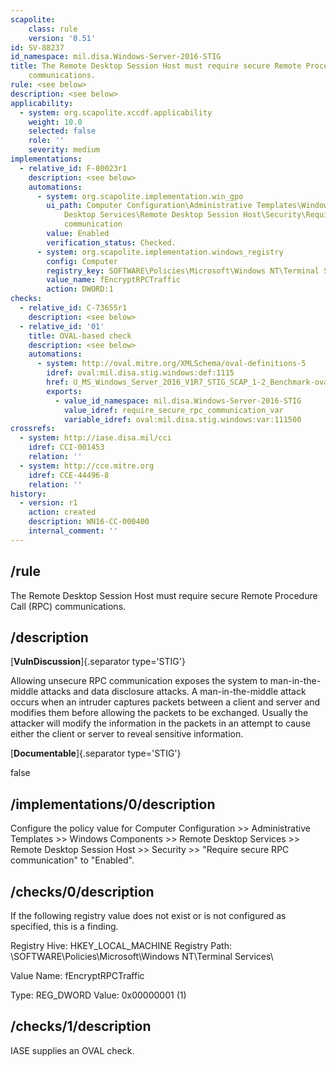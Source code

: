 ```yaml
---
scapolite:
    class: rule
    version: '0.51'
id: SV-88237
id_namespace: mil.disa.Windows-Server-2016-STIG
title: The Remote Desktop Session Host must require secure Remote Procedure Call (RPC)
    communications.
rule: <see below>
description: <see below>
applicability:
  - system: org.scapolite.xccdf.applicability
    weight: 10.0
    selected: false
    role: ''
    severity: medium
implementations:
  - relative_id: F-80023r1
    description: <see below>
    automations:
      - system: org.scapolite.implementation.win_gpo
        ui_path: Computer Configuration\Administrative Templates\Windows Components\Remote
            Desktop Services\Remote Desktop Session Host\Security\Require secure RPC
            communication
        value: Enabled
        verification_status: Checked.
      - system: org.scapolite.implementation.windows_registry
        config: Computer
        registry_key: SOFTWARE\Policies\Microsoft\Windows NT\Terminal Services
        value_name: fEncryptRPCTraffic
        action: DWORD:1
checks:
  - relative_id: C-73655r1
    description: <see below>
  - relative_id: '01'
    title: OVAL-based check
    description: <see below>
    automations:
      - system: http://oval.mitre.org/XMLSchema/oval-definitions-5
        idref: oval:mil.disa.stig.windows:def:1115
        href: U_MS_Windows_Server_2016_V1R7_STIG_SCAP_1-2_Benchmark-oval.xml
        exports:
          - value_id_namespace: mil.disa.Windows-Server-2016-STIG
            value_idref: require_secure_rpc_communication_var
            variable_idref: oval:mil.disa.stig.windows:var:111500
crossrefs:
  - system: http://iase.disa.mil/cci
    idref: CCI-001453
    relation: ''
  - system: http://cce.mitre.org
    idref: CCE-44496-8
    relation: ''
history:
  - version: r1
    action: created
    description: WN16-CC-000400
    internal_comment: ''
---
```



## /rule

The Remote Desktop Session Host must require secure Remote Procedure Call (RPC) communications.

## /description

[**VulnDiscussion**]{.separator type='STIG'}

Allowing unsecure RPC communication exposes the system to man-in-the-middle attacks and data disclosure attacks. A man-in-the-middle attack occurs when an intruder captures packets between a client and server and modifies them before allowing the packets to be exchanged. Usually the attacker will modify the information in the packets in an attempt to cause either the client or server to reveal sensitive information.

[**Documentable**]{.separator type='STIG'}

false

## /implementations/0/description

Configure the policy value for Computer Configuration >> Administrative Templates >> Windows Components >> Remote Desktop Services >> Remote Desktop Session Host >> Security >> "Require secure RPC communication" to "Enabled".

## /checks/0/description

If the following registry value does not exist or is not configured as specified, this is a finding.

Registry Hive: HKEY_LOCAL_MACHINE
Registry Path: \SOFTWARE\Policies\Microsoft\Windows NT\Terminal Services\

Value Name: fEncryptRPCTraffic

Type: REG_DWORD
Value: 0x00000001 (1)

## /checks/1/description

IASE supplies an OVAL check.
